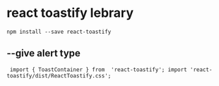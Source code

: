 # react toastify lebrary


`npm install --save react-toastify`

## --give alert type 

`
 import { ToastContainer } from  'react-toastify';
import 'react-toastify/dist/ReactToastify.css';`
